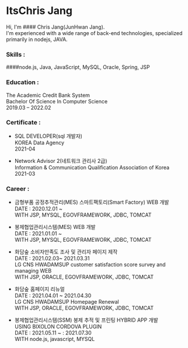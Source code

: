 # ItsChris Jang
Hi, I'm #### Chris Jang(JunHwan Jang).<br/>
I'm experienced with a wide range of back-end technologies, specialized primarily in nodejs, JAVA.

### Skills :
####node.js, Java, JavaScript, MySQL, Oracle, Spring, JSP

### Education :
The Academic Credit Bank System<br/>
Bachelor Of Science In Computer Science<br/>
2019.03 – 2022.02

### Certificate :
- SQL DEVELOPER(sql 개발자)<br/>
KOREA Data Agency<br/>
2021-04 

- Network Advisor 2(네트워크 관리사 2급)<br/>
Information & Communication Qualification Association of Korea<br/>
2021-03 

### Career :
- 금형부품 공정추적관리(MES) 스마트팩토리(Smart Factory) WEB 개발 <br/>
DATE : 2020.12.01 ~ <br/>
WITH JSP, MYSQL, EGOVFRAMEWORK, JDBC, TOMCAT

- 봉제협업관리시스템(MES) WEB 개발 <br/>
DATE : 2021.01.01 ~ <br/>
WITH JSP, MYSQL, EGOVFRAMEWORK, JDBC, TOMCAT

- 화담숲 소비자만족도 조사 및 관리자 페이지 제작<br/>
DATE : 2021.02.03~ 2021.03.31 <br/>
LG CNS HWADAMSUP customer satisfaction score survey and managing WEB<br/>
WITH JSP, ORACLE, EGOVFRAMEWORK, JDBC, TOMCAT

- 화담숲 홈페이지 리뉴얼<br/>
DATE : 2021.04.01 ~ 2021.04.30<br/>
LG CNS HWADAMSUP Homepage Renewal<br/>
WITH JSP, ORACLE, EGOVFRAMEWORK, JDBC, TOMCAT

- 봉제협업관리시스템(SSM) 봉제 추적 및 프린팅 HYBRID APP 개발<br/>
USING BIXOLON CORDOVA PLUGIN<br/>
DATE : 2021.05.11 ~ : 2021.07.30<br/>
WITH node.js, javascript, MYSQL
